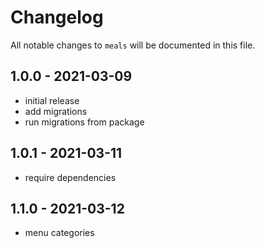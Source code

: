 # Changelog

All notable changes to `meals` will be documented in this file.

## 1.0.0 - 2021-03-09

- initial release
- add migrations
- run migrations from package

## 1.0.1 - 2021-03-11

- require dependencies

## 1.1.0 - 2021-03-12

- menu categories
